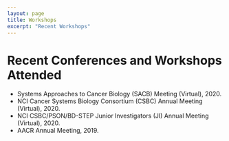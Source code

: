 ```yaml
---
layout: page
title: Workshops
excerpt: "Recent Workshops"
---
```


# Recent Conferences and Workshops Attended
- Systems Approaches to Cancer Biology (SACB) Meeting (Virtual), 2020. 
- NCI Cancer Systems Biology Consortium (CSBC) Annual Meeting (Virtual), 2020. 
- NCI CSBC/PSON/BD-STEP Junior Investigators (JI) Annual Meeting (Virtual), 2020. 
- AACR Annual Meeting, 2019. 



